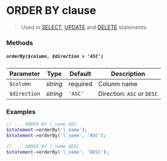# ORDER BY clause

> Used in [SELECT](https://github.com/ParticleBits/PDO/blob/master/docs/Statement/SELECT.md), [UPDATE](https://github.com/ParticleBits/PDO/blob/master/docs/Statement/UPDATE.md) and [DELETE](https://github.com/ParticleBits/PDO/blob/master/docs/Statement/DELETE.md) statements.

### Methods

##### `orderBy($column, $direction = 'ASC')`

Parameter | Type | Default | Description
--- | --- | --- | ---
`$column` | *string* | required | Column name
`$direction` | *string* | `'ASC'` | Direction: `ASC` or `DESC`

### Examples

```php
// ... ORDER BY l_name ASC
$statement->orderBy('l_name');
$statement->orderBy('l_name', 'ASC');

// ... ORDER BY l_name DESC
$statement->orderBy('l_name', 'DESC');
```
